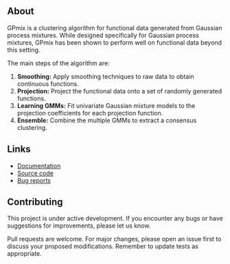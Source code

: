 ## About

GPmix is a clustering algorithm for functional data generated from Gaussian process mixtures. While designed specifically for Gaussian process mixtures, GPmix has been shown to perform well on functional data beyond this setting.

The main steps of the algorithm are:

1. **Smoothing:** Apply smoothing techniques to raw data to obtain continuous functions.  
2. **Projection:** Project the functional data onto a set of randomly generated functions.  
3. **Learning GMMs:** Fit univariate Gaussian mixture models to the projection coefficients for each projection function.  
4. **Ensemble:** Combine the multiple GMMs to extract a consensus clustering.

## Links

- [Documentation](https://gpmix.readthedocs.io/en/latest/)  
- [Source code](https://github.com/EAkeweje/GPmix)  
- [Bug reports](https://github.com/EAkeweje/GPmix/issues)

## Contributing

This project is under active development. If you encounter any bugs or have suggestions for improvements, please let us know.

Pull requests are welcome. For major changes, please open an issue first to discuss your proposed modifications. Remember to update tests as appropriate.
